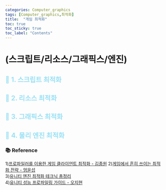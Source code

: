 ```yaml
---
categories: Computer_graphics
tags: [Computer_graphics,최적화]
title:  "게임 최적화"
toc: true
toc_sticky: true
toc_label: "Contents"
---
```


# (스크립트/리소스/그래픽스/엔진)



## <span style="color:#9AE1F5">:high_brightness:  1. 스크립트 최적화</span>


 

## <span style="color:#9AE1F5">:high_brightness: 2. 리소스 최적화 </span>



## <span style="color:#9AE1F5">:high_brightness: 3. 그래픽스 최적화 </span>


## <span style="color:#9AE1F5">:high_brightness: 4. 물리 엔진 최적화 </span>


### :books: Reference

1)[프로파일러를 이용한 게임 클라이언트 최적화 - 김종원](https://www.slideshare.net/freefish/kgc-2014-jongwon-kimfinal?qid=ada4d5f3-9a1b-4b14-b161-f90a486a757c&v=&b=&from_search=5)
2)[게임에서 흔히 쓰이는 최적화 전략 - 엄윤섭](https://www.slideshare.net/krucef/ss-28410810)   <br>
3)[유니티 엔진 최적화 테크닉 총정리](https://www.slideshare.net/agebreak/141206-42456391)   <br>
4)[유니티 성능 프로파일링 가이드 - 오지현](https://www.slideshare.net/ozlael/ss-67878933)
